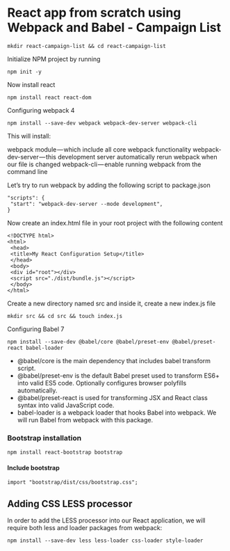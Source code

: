 # React app from scratch using Webpack and Babel - Campaign List

```
mkdir react-campaign-list && cd react-campaign-list
```

Initialize NPM project by running

```
npm init -y
```
Now install react

```
npm install react react-dom
```

Configuring webpack 4

```
npm install --save-dev webpack webpack-dev-server webpack-cli
```

This will install:

webpack module — which include all core webpack functionality
webpack-dev-server — this development server automatically rerun webpack when our file is changed
webpack-cli — enable running webpack from the command line

Let’s try to run webpack by adding the following script to package.json

```
"scripts": {
 "start": "webpack-dev-server --mode development",
}
```

Now create an index.html file in your root project with the following content

```
<!DOCTYPE html>
<html>
 <head>
 <title>My React Configuration Setup</title>
 </head>
 <body>
 <div id="root"></div>
 <script src="./dist/bundle.js"></script>
 </body>
</html>
```

Create a new directory named src and inside it, create a new index.js file

```
mkdir src && cd src && touch index.js
```

Configuring Babel 7

```
npm install --save-dev @babel/core @babel/preset-env @babel/preset-react babel-loader
```

 - @babel/core is the main dependency that includes babel transform script.
 - @babel/preset-env is the default Babel preset used to transform ES6+ into valid ES5 code. Optionally configures browser polyfills automatically.
 - @babel/preset-react is used for transforming JSX and React class syntax into valid JavaScript code.
 - babel-loader is a webpack loader that hooks Babel into webpack. We will run Babel from webpack with this package.

 ### Bootstrap installation
 ```
 npm install react-bootstrap bootstrap
 ```

 #### Include bootstrap
 ```
 import "bootstrap/dist/css/bootstrap.css";
 ```

## Adding CSS LESS processor
In order to add the LESS processor into our React application, we will require both less and loader packages from webpack:

 ```
 npm install --save-dev less less-loader css-loader style-loader
 ```